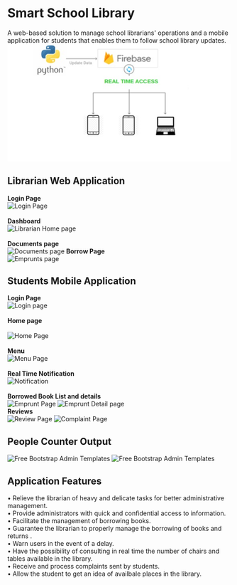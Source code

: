 # Smart School Library

A web-based solution to manage school librarians' operations and a mobile application for students that enables them to follow school library updates.</br>
![architecture](https://github.com/emnaayedi/Smart-School-Library/blob/675caaa3c51d785128b3193183afa2fe1b24ebf1/docs/fonts/images/architecture.jpg?row=true)</br>

## Librarian Web Application
**Login Page**</br>
![Login Page](https://github.com/emnaayedi/library-master/blob/94be418cc3db70e809f929647688f18d002cb42b/docs/fonts/images/Login_lib.jpg?raw=true)</br></br>
**Dashboard** </br>
![Librarian Home page](https://github.com/emnaayedi/library-master/blob/983d8443bd57d1c46a162b846caa3d8cda37c8b3/docs/fonts/images/home.jpg?raw=true)</br></br>
**Documents page** </br>
![Documents page](https://github.com/emnaayedi/library-master/blob/12938f19b27f21ccc1f22963d06ae233fa3921aa/docs/fonts/images/Documents.jpg?raw=true)
**Borrow Page** </br>
![Emprunts page](https://github.com/emnaayedi/library-master/blob/6943a93c478a0e90ade76585d991048390b08e19/docs/fonts/images/Emprunts.jpg?raw=true)
</br>

## Students Mobile Application
**Login Page** </br>
![Login page](https://github.com/emnaayedi/library-master/blob/6943a93c478a0e90ade76585d991048390b08e19/docs/fonts/images/Untitled.jpg?raw=true)</br></br>
**Home page** </br>                                  
![Home Page](https://github.com/emnaayedi/library-master/blob/6943a93c478a0e90ade76585d991048390b08e19/docs/fonts/images/Mobile_app_home.jpg?raw=true)</br></br>
**Menu** </br>
![Menu Page](https://github.com/emnaayedi/library-master/blob/6943a93c478a0e90ade76585d991048390b08e19/docs/fonts/images/Menu.jpg?raw=true)</br></br>
 **Real Time Notification** </br>
![Notification](https://github.com/emnaayedi/library-master/blob/6943a93c478a0e90ade76585d991048390b08e19/docs/fonts/images/Real_time_notif.jpg?raw=true)</br></br>
**Borrowed Book List and details** </br>
![Emprunt Page](https://github.com/emnaayedi/library-master/blob/6943a93c478a0e90ade76585d991048390b08e19/docs/fonts/images/Emprunt_list.jpg?raw=true)
![Emprunt Detail page](https://github.com/emnaayedi/library-master/blob/6943a93c478a0e90ade76585d991048390b08e19/docs/fonts/images/emprunt_details.jpg?raw=true)</br>
**Reviews** </br>
![Review Page](https://github.com/emnaayedi/library-master/blob/6943a93c478a0e90ade76585d991048390b08e19/docs/fonts/images/review.jpg?raw=true)
![Complaint Page](https://github.com/emnaayedi/library-master/blob/6943a93c478a0e90ade76585d991048390b08e19/docs/fonts/images/complaint.jpg?raw=true)
</br>

## People Counter Output
![Free Bootstrap Admin Templates](https://github.com/emnaayedi/library-master/blob/d0e7be74a2114b437b7f491c8a2f0f909b7795d0/entering.png?row=true)
![Free Bootstrap Admin Templates](https://github.com/emnaayedi/library-master/blob/d0e7be74a2114b437b7f491c8a2f0f909b7795d0/added.png?row=true)


## Application Features
• Relieve the librarian of heavy and delicate tasks for better administrative management. </br>
• Provide administrators with quick and confidential access to information.  </br>
• Facilitate the management of borrowing books. </br>
• Guarantee the librarian to properly manage the borrowing of books and returns . </br>
• Warn users in the event of a delay. </br>
• Have the possibility of consulting in real time the number of chairs and tables available in the library. </br>
• Receive and process complaints sent by students. </br>
• Allow the student to get an idea of availbale places in the library. 


